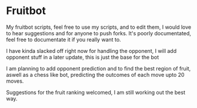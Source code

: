 Fruitbot
========

My fruitbot scripts,
feel free to use my scripts, and to edit them, 
I would love to hear suggestions and for anyone to push forks.
It's poorly documentated, feel free to documentate it if you really want to.

I have kinda slacked off right now for handling the opponent, I will add opponent stuff in a later update, this is just the base for the bot

I am planning to add opponent prediction and to find the best region of fruit, aswell as a chess like bot, predicting the outcomes of each move upto 20 moves.

Suggestions for the fruit ranking welcomed, I am still working out the best way.
